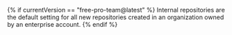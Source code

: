 {% if currentVersion == "free-pro-team@latest" %}
Internal repositories are the default setting for all new repositories created in an organization owned by an enterprise account.
{% endif %}
